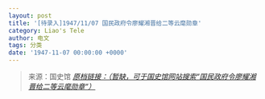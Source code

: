 ```yaml
---
layout: post
title: '[待录入]1947/11/07 国民政府令廖耀湘晋给二等云麾勋章'
category: Liao's Tele
author: 电文
tags: 分类
date: '1947-11-07 00:00:00 +0000'
---
```



> 来源：国史馆 [*原档链接：（暂缺，可于国史馆网站搜索“国民政府令廖耀湘晋给二等云麾勋章“）*]()
